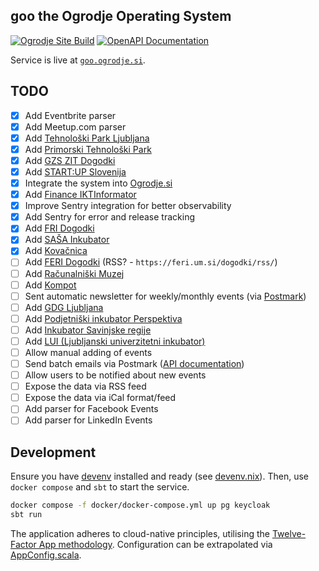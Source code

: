 ## goo the Ogrodje Operating System

[![Ogrodje Site Build](https://github.com/ogrodje/goo/actions/workflows/build.yml/badge.svg)](https://github.com/ogrodje/goo/actions/workflows/build.yml)
[![OpenAPI Documentation](https://img.shields.io/badge/OpenAPI_Documentation-📕-blue)](https://goo.ogrodje.si/docs/openapi)

Service is live at [`goo.ogrodje.si`](https://goo.ogrodje.si).

## TODO

- [x] Add Eventbrite parser
- [x] Add Meetup.com parser
- [x] Add [Tehnološki Park Ljubljana](https://www.tp-lj.si)
- [x] Add [Primorski Tehnološki Park](https://www.primorski-tp.si/)
- [x] Add [GZS ZIT Dogodki](https://www.gzs.si/zdruzenje_za_informatiko_in_telekomunikacije/vsebina/Dogodki)
- [x] Add [START:UP Slovenija](https://www.startup.si/sl-si/dogodki)
- [x] Integrate the system into [Ogrodje.si](https://ogrodje.si)
- [x] Add [Finance IKTInformator](https://www.finance.si/ikt)
- [x] Improve Sentry integration for better observability
- [x] Add Sentry for error and release tracking
- [x] Add [FRI Dogodki](https://www.fri.uni-lj.si/sl/koledar-dogodkov)
- [x] Add [SAŠA Inkubator](https://sasainkubator.si/dogodki/)
- [x] Add [Kovačnica](https://kovacnica.si/dogodki/)
- [ ] Add [FERI Dogodki](https://feri.um.si/dogodki/) (RSS? - `https://feri.um.si/dogodki/rss/`)
- [ ] Add [Računalniški Muzej](https://www.racunalniski-muzej.si/)
- [ ] Add [Kompot](https://kompot.si/)
- [ ] Sent automatic newsletter for weekly/monthly events (via [Postmark](https://postmarkapp.com/))
- [ ] Add [GDG Ljubljana](https://gdg.community.dev/gdg-ljubljana/)
- [ ] Add [Podjetniški inkubator Perspektiva](https://www.inkubator-perspektiva.si/)
- [ ] Add [Inkubator Savinjske regije](https://inkubatorsr.si/)
- [ ] Add [LUI (Ljubljanski univerzitetni inkubator)](https://lui.si/aktualno/)
- [ ] Allow manual adding of events
- [ ] Send batch emails via
  Postmark ([API documentation](https://postmarkapp.com/developer/user-guide/send-email-with-api/batch-emails))
- [ ] Allow users to be notified about new events
- [ ] Expose the data via RSS feed
- [ ] Expose the data via iCal format/feed
- [ ] Add parser for Facebook Events
- [ ] Add parser for LinkedIn Events

## Development

Ensure you have [devenv] installed and ready (see [devenv.nix](./devenv.nix)). Then, use `docker compose` and `sbt` to start the service.

```bash
docker compose -f docker/docker-compose.yml up pg keycloak
sbt run
```

The application adheres to cloud-native principles, utilising the [Twelve-Factor App methodology][12f]. Configuration can be
extrapolated via [AppConfig.scala](./src/main/scala/si/ogrodje/goo/AppConfig.scala).

[12f]: https://12factor.net/

[devenv]: https://devenv.sh/
